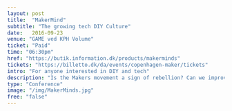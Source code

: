 ```yaml
---
layout: post
title:  "MakerMind"
subtitle: "The growing tech DIY Culture"
date:   2016-09-23
venue: "GAME ved KPH Volume"
ticket: "Paid"
time: "06:30pm"
href: "https://butik.information.dk/products/makerminds"
tickets: "https://billetto.dk/da/events/copenhagen-maker/tickets"
intro: "For anyone interested in DIY and tech"
description: "Is the Makers movement a sign of rebellion? Can we improve humanity one hack a the time? And why is it so important to understand how tech works? Together with Danish newspaper Information, we are co-hosting this tribute to the growing tech DIY-culture."
type: "Conference"
image: "/img/MakerMinds.jpg"
free: "false"
---
```

<!-- fill in the URL of your event host page if you haven't enough information for a detail page, so the event link won't point on the detail page at all -->
